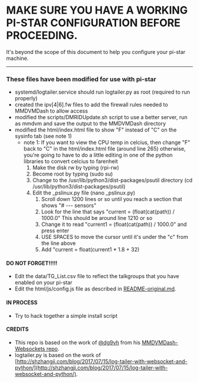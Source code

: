 # MAKE SURE YOU HAVE A WORKING PI-STAR CONFIGURATION BEFORE PROCEEDING.

It's beyond the scope of this document to help you configure your pi-star machine.

---

### These files have been modified for use with pi-star

* systemd/logtailer.service should run logtailer.py as root (required to run properly)
* created the ipv[4|6].fw files to add the firewall rules needed to MMDVMDash to allow access
* modified the scripts/DMRIDUpdate.sh script to use a better server, run as mmdvm and save the output to the MMDVMDash directory
* modified the html/index.html file to show "F" instead of "C" on the sysinfo tab (see note 1)
  * note 1: If you want to view the CPU temp in celcius, then change "F" back to "C" in the html/index.html file (around line 265)
otherwise, you're going to have to do a little editing in one of the python libraries to convert celcius to farenheit
    1. Make the disk rw by typing (rpi-rw)
    2. Become root by typing (sudo su)
    3. Change to the /usr/lib/python3/dist-packages/psutil directory (cd /usr/lib/python3/dist-packages/psutil)
    4. Edit the _pslinux.py file (nano _pslinux.py)
        1. Scroll down 1200 lines or so until you reach a section that shows "# --- sensors"
        2. Look for the line that says "current = (float(cat(path)) / 1000.0"  This should be around line 1210 or so
        3. Change it to read "current1 = (float(cat(path)) / 1000.0" and press enter
        4. USE SPACES to move the cursor until it's under the "c" from the line above
        5. Add "current = float(current1 * 1.8 + 32)


#### DO NOT FORGET!!!!!

* Edit the data/TG_List.csv file to reflect the talkgroups that you have enabled on your pi-star
* Edit the html/js/config.js file as described in [README-original.md](README-original.md).

#### IN PROCESS

* Try to hack together a simple install script

#### CREDITS
* This repo is based on the work of [@dg9vh](https://github.com/dg9vh) from his [MMDVMDash-Websockets repo](https://github.com/dg9vh/MMDVMHost-Websocketboard).
* logtailer.py is based on the work of [http://shzhangji.com/blog/2017/07/15/log-tailer-with-websocket-and-python/](http://shzhangji.com/blog/2017/07/15/log-tailer-with-websocket-and-python/).

